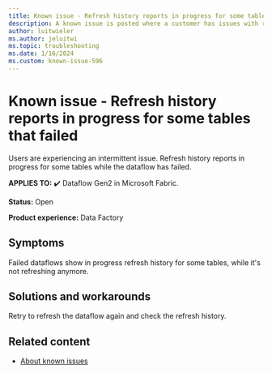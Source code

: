 ```yaml
---
title: Known issue - Refresh history reports in progress for some tables that failed
description: A known issue is posted where a customer has issues with refresh history reports in progress for some tables that failed.
author: luitwieler
ms.author: jeluitwi
ms.topic: troubleshooting
ms.date: 1/16/2024
ms.custom: known-issue-596
---
```


# Known issue - Refresh history reports in progress for some tables that failed

Users are experiencing an intermittent issue. Refresh history reports in progress for some tables while the dataflow has failed.

**APPLIES TO:** ✔️ Dataflow Gen2 in Microsoft Fabric.

**Status:** Open

**Product experience:** Data Factory

## Symptoms

Failed dataflows show in progress refresh history for some tables, while it's not refreshing anymore.

## Solutions and workarounds

Retry to refresh the dataflow again and check the refresh history.

## Related content

- [About known issues](https://support.fabric.microsoft.com/known-issues)
